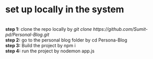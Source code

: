 <h1> set up locally in the system </h1><br>
<b>step 1:</b> clone the repo locally by <i> git clone https://github.com/Sumit-pd/Personal-Blog.git </i><br>
<b>step 2:</b> go to the personal blog folder by cd Persona-Blog<br>
<b>step 3:</b> Build the project by npm i <br>
<b>step 4:</b> run the project by nodemon app.js
